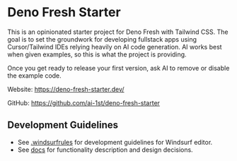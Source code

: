 # Deno Fresh Starter

This is an opinionated starter project for Deno Fresh with Tailwind CSS. The goal is to set the groundwork for developing fullstack apps using Cursor/Tailwind IDEs relying heavily on AI code generation. AI works best when given examples, so this is what the project is providing.

Once you get ready to release your first version, ask AI to remove or disable the example code.

Website: https://deno-fresh-starter.dev/

GitHub: https://github.com/ai-1st/deno-fresh-starter

## Development Guidelines

* See [.windsurfrules](https://github.com/ai-1st/deno-fresh-starter/blob/main/.windsurfrules) for development guidelines for Windsurf editor.
* See [docs](https://github.com/ai-1st/deno-fresh-starter/tree/main/docs) for functionality description and design decisions.

